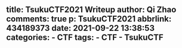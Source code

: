 title: TsukuCTF2021 Writeup
author: Qi Zhao
comments: true
p: TsukuCTF2021
abbrlink: 434189373
date: 2021-09-22 13:38:53
categories:
    - CTF
tags:
    - CTF
    - TsukuCTF
---
